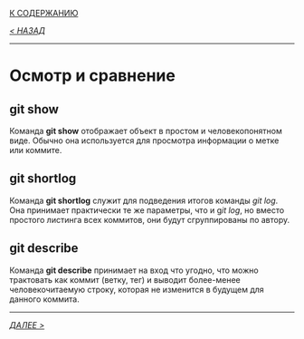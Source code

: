 [К СОДЕРЖАНИЮ](/readme.md)

*[< НАЗАД](collab_and_updating.md)*

---

# Осмотр и сравнение

## **git show**
Команда **git show** отображает объект в простом и человекопонятном виде. Обычно она используется для просмотра информации о метке или коммите.

## **git shortlog**
Команда **git shortlog** служит для подведения итогов команды *git log*. Она принимает практически те же параметры, что и g*it log*, но вместо простого листинга всех коммитов, они будут сгруппированы по автору.

## **git describe**
Команда **git describe** принимает на вход что угодно, что можно трактовать как коммит (ветку, тег) и выводит более-менее человекочитаемую строку, которая не изменится в будущем для данного коммита.

---

*[ДАЛЕЕ >](debugging.md)*